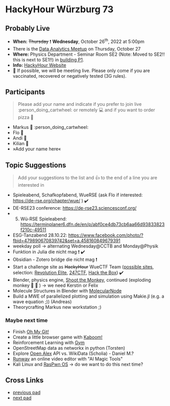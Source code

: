 # HackyHour Würzburg 73

## Probably Live
 - **When:** ~~Thursday~~ :exclamation: **Wednesday**, October 26<sup>th</sup>, 2022 at 5:00pm
 - There is the [Data Analytics Meetup](https://www.meetup.com/wurzburg-data-analytics-meetup/) on Thursday, October 27
 - **Where:** Physics Department - Seminar Room SE2 (Note: Moved to SE2!! this is next to SE1!!) in [building P1](https://wueaddress.uni-wuerzburg.de/search/map/3612). <!-- [CCTB](https://www.google.de/maps/place/Zentrum+f%C3%BCr+Computergest%C3%BCtzte+und+Theoretische+Biologie+(CCTB),+Universit%C3%A4t+W%C3%BCrzburg/@49.7850748,9.9720102,18z/data=!3m1!4b1!4m5!3m4!1s0x47a28fc802e5e8d9:0x6b62d2cbd2e6f094!8m2!3d49.7849749!4d9.9729537) -->
 - **Info:** [HackyHour Website](http://hackyhour.github.io/Wuerzburg/)
 - :vertical_traffic_light:  If possible, we will be meeting live. Please only come if you are vaccinated, recovered or negatively tested (3G rules).

## Participants
> Please add your name and indicate if you prefer to join live :person_doing_cartwheel: or remotely :computer: and if you want to order pizza :pizza: 
 - Markus :pizza: :person_doing_cartwheel:
 - Flo :pizza: 
 - Andi :pizza: 
 - Kilian :pizza:
 - »Add your name here«
 
## Topic Suggestions
> Add your suggestions to the list and :+1: to the end of a line you are interested in

 - Spieleabend, Schafkopfabend, WueRSE (ask Flo if interested: https://de-rse.org/chapter/wue/ ) :heavy_check_mark: 
 - DE-RSE23 conference: https://de-rse23.sciencesconf.org/ 
 - 5. Wü-RSE Spieleabend: https://terminplaner6.dfn.de/en/p/abf0ce4db73cb6aa66d93833823f210c-49511
 - ESG-Tanzabend 28.10.22: https://www.facebook.com/photo/?fbid=479890670839742&set=a.458160849679391
 - weekday poll &rarr; alternating Wednesday@CCTB and Monday@Physik
 - Funktion in Julia die nicht mag :exclamation: :heavy_check_mark: 
 - Obsidian - Zotero bridge die nicht mag :exclamation: 
 - Start a challenge site as ~~HackyHour~~ WueCTF Team ([possible sites](http://www.wechall.net/active_sites), selection: [Revolution Elite](https://www.revolutionelite.co.uk/), [247CTF](https://247ctf.com/), [Hack the Box](https://www.hackthebox.com/)) :heavy_check_mark: 
 - Blender, physics engine, [Shoot the Monkey](https://www.youtube.com/watch?v=0jGZnMf3rPo), continued (exploding monkey :hear_no_evil: :exploding_head: ) &rarr; we need Kerstin or Felix
 - Molecule Structures in Blender with [MolecularNode](https://github.com/BradyAJohnston/MolecularNodes)
 - Build a MWE of parallelized plotting and simulation using Makie.jl (e.g. a wave equation ;)) (Andreas)
 - Theorycrafting Markus new workstation ;)

### Maybe next time
 - Finish [Oh My Git!](https://ohmygit.org/)
 - Create a little browser game with [Kaboom!](https://kaboomjs.com/)
 - Reinforcement Learning with [Gym](https://www.gymlibrary.dev/)
 - OpenStreetMap data as networkx in python (Torsten)
 - Explore [Open Alex](https://docs.openalex.org/) API vs. WikiData (Scholia) - Daniel M.?
 - [Runway](https://runwayml.com/) an online video editor with "AI Magic Tools"
 - Kali Linux and [RasPwn OS](http://raspwn.org/) &rarr; do we want to do this next time? 

## Cross Links
 - [previous pad](https://hackmd.io/DOBfMN9DSSua1KBT2UBprg)
 - [next pad](https://hackmd.io/czVzy_E6TcmIvkDCYZjYxg)
